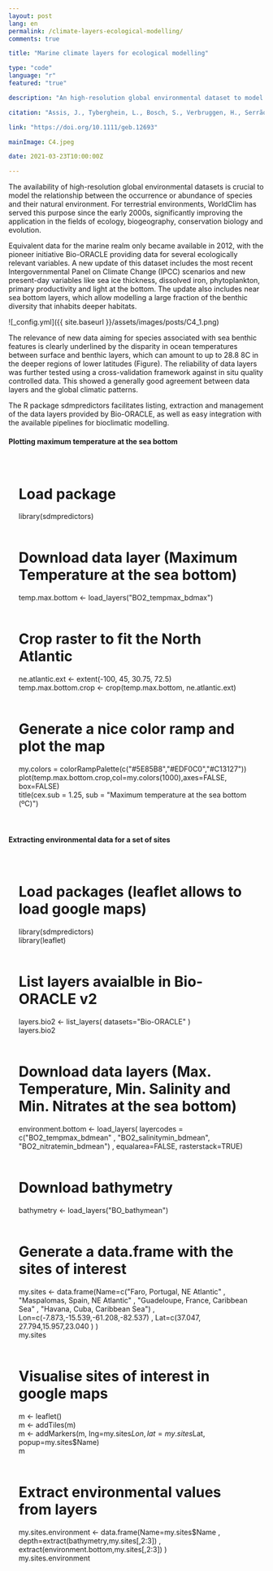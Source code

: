 ```yaml
---
layout: post
lang: en
permalink: /climate-layers-ecological-modelling/
comments: true

title: "Marine climate layers for ecological modelling"

type: "code"
language: "r"
featured: "true"

description: "An high-resolution global environmental dataset to model the distribution of species at global scales."

citation: "Assis, J., Tyberghein, L., Bosch, S., Verbruggen, H., Serrão, E. A., and De Clerck, O. (2017). Bio-ORACLE v2.0: Extending marine data layers for bioclimatic modelling. Global Ecology and Biogeography. 27, 277–284."

link: "https://doi.org/10.1111/geb.12693"

mainImage: C4.jpeg

date: 2021-03-23T10:00:00Z

---
```


The availability of high-resolution global environmental datasets is crucial to model the relationship between the occurrence or abundance of species and their natural environment. For terrestrial environments, WorldClim has served this purpose since the early 2000s, significantly improving the application in the fields of ecology, biogeography, conservation biology and evolution.

Equivalent data for the marine realm only became available in 2012, with the pioneer initiative Bio-ORACLE providing data for several ecologically relevant variables. A new update of this dataset includes the most recent Intergovernmental Panel on Climate Change (IPCC) scenarios and new present-day variables like sea ice thickness, dissolved iron, phytoplankton, primary productivity and light at the bottom. The update also includes near sea bottom layers, which allow modelling a large fraction of the benthic diversity that inhabits deeper habitats.

![_config.yml]({{ site.baseurl }}/assets/images/posts/C4_1.png)

The relevance of new data aiming for species associated with sea benthic features is clearly underlined by the disparity in ocean temperatures between surface and benthic layers, which can amount to up to 28.8 8C in the deeper regions of lower latitudes (Figure).
The reliability of data layers was further tested using a cross-validation framework against in situ quality controlled data. This showed a generally good agreement between data layers and the global climatic patterns.

The R package sdmpredictors facilitates listing, extraction and management of the data layers provided by Bio-ORACLE, as well as easy integration with the available pipelines for bioclimatic modelling.

<h4>Plotting maximum temperature at the sea bottom</h4>

<div style="padding: 20px" class="border-radius-05 bg-gray font-family-secondary font-small text-dark">

# Load package<br>
library(sdmpredictors)<br><br>

# Download data layer (Maximum Temperature at the sea bottom)<br>
temp.max.bottom <- load_layers("BO2_tempmax_bdmax")<br><br>

# Crop raster to fit the North Atlantic<br>
ne.atlantic.ext <- extent(-100, 45, 30.75, 72.5)<br>
temp.max.bottom.crop <- crop(temp.max.bottom, ne.atlantic.ext)<br><br>

# Generate a nice color ramp and plot the map<br>
my.colors = colorRampPalette(c("#5E85B8","#EDF0C0","#C13127"))<br>
plot(temp.max.bottom.crop,col=my.colors(1000),axes=FALSE, box=FALSE)<br>
title(cex.sub = 1.25, sub = "Maximum temperature at the sea bottom (ºC)")

</div>

<h4>Extracting environmental data for a set of sites</h4>

<div style="padding: 20px" class="border-radius-05 bg-gray font-family-secondary font-small text-dark">

# Load packages (leaflet allows to load google maps)<br>
library(sdmpredictors)<br>
library(leaflet)<br><br>

# List layers avaialble in Bio-ORACLE v2<br>
layers.bio2 <- list_layers( datasets="Bio-ORACLE" )<br>
layers.bio2<br><br>

# Download data layers (Max. Temperature, Min. Salinity and Min. Nitrates at the sea bottom)<br>
environment.bottom <- load_layers( layercodes = c("BO2_tempmax_bdmean" , "BO2_salinitymin_bdmean", "BO2_nitratemin_bdmean") , equalarea=FALSE, rasterstack=TRUE)<br><br>

# Download bathymetry<br>
bathymetry <- load_layers("BO_bathymean")<br><br>

# Generate a data.frame with the sites of interest<br>
my.sites <- data.frame(Name=c("Faro, Portugal, NE Atlantic" , "Maspalomas, Spain, NE Atlantic" , "Guadeloupe, France, Caribbean Sea" , "Havana, Cuba, Caribbean Sea") , Lon=c(-7.873,-15.539,-61.208,-82.537) , Lat=c(37.047, 27.794,15.957,23.040 ) )<br>
my.sites<br><br>

# Visualise sites of interest in google maps<br>
m <- leaflet()<br>
m <- addTiles(m)<br>
m <- addMarkers(m, lng=my.sites$Lon, lat=my.sites$Lat, popup=my.sites$Name)<br>
m<br><br>

# Extract environmental values from layers<br>
my.sites.environment <- data.frame(Name=my.sites$Name , depth=extract(bathymetry,my.sites[,2:3]) , extract(environment.bottom,my.sites[,2:3]) )<br>
my.sites.environment

</div>
